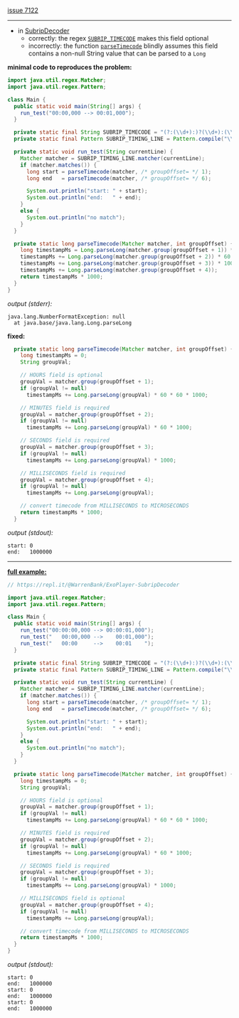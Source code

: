 [issue 7122](https://github.com/google/ExoPlayer/issues/7122)

- - - -

* in [SubripDecoder](https://github.com/google/ExoPlayer/blob/r2.11.3/library/core/src/main/java/com/google/android/exoplayer2/text/subrip/SubripDecoder.java)
  - correctly: the regex [`SUBRIP_TIMECODE`](https://github.com/google/ExoPlayer/blob/r2.11.3/library/core/src/main/java/com/google/android/exoplayer2/text/subrip/SubripDecoder.java#L44) makes this field optional
  - incorrectly: the function [`parseTimecode`](https://github.com/google/ExoPlayer/blob/r2.11.3/library/core/src/main/java/com/google/android/exoplayer2/text/subrip/SubripDecoder.java#L232) blindly assumes this field contains a non-null String value that can be parsed to a `Long`

__minimal code to reproduces the problem:__

```java
import java.util.regex.Matcher;
import java.util.regex.Pattern;

class Main {
  public static void main(String[] args) {
    run_test("00:00,000 --> 00:01,000");
  }

  private static final String SUBRIP_TIMECODE = "(?:(\\d+):)?(\\d+):(\\d+),(\\d+)";
  private static final Pattern SUBRIP_TIMING_LINE = Pattern.compile("\\s*(" + SUBRIP_TIMECODE + ")\\s*-->\\s*(" + SUBRIP_TIMECODE + ")\\s*");

  private static void run_test(String currentLine) {
    Matcher matcher = SUBRIP_TIMING_LINE.matcher(currentLine);
    if (matcher.matches()) {
      long start = parseTimecode(matcher, /* groupOffset= */ 1);
      long end   = parseTimecode(matcher, /* groupOffset= */ 6);

      System.out.println("start: " + start);
      System.out.println("end:   " + end);
    }
    else {
      System.out.println("no match");
    }
  }

  private static long parseTimecode(Matcher matcher, int groupOffset) {
    long timestampMs = Long.parseLong(matcher.group(groupOffset + 1)) * 60 * 60 * 1000;
    timestampMs += Long.parseLong(matcher.group(groupOffset + 2)) * 60 * 1000;
    timestampMs += Long.parseLong(matcher.group(groupOffset + 3)) * 1000;
    timestampMs += Long.parseLong(matcher.group(groupOffset + 4));
    return timestampMs * 1000;
  }
}
```

_output (stderr):_

```text
java.lang.NumberFormatException: null
  at java.base/java.lang.Long.parseLong
```

__fixed:__

```java
  private static long parseTimecode(Matcher matcher, int groupOffset) {
    long timestampMs = 0;
    String groupVal;

    // HOURS field is optional
    groupVal = matcher.group(groupOffset + 1);
    if (groupVal != null)
      timestampMs += Long.parseLong(groupVal) * 60 * 60 * 1000;

    // MINUTES field is required
    groupVal = matcher.group(groupOffset + 2);
    if (groupVal != null)
      timestampMs += Long.parseLong(groupVal) * 60 * 1000;

    // SECONDS field is required
    groupVal = matcher.group(groupOffset + 3);
    if (groupVal != null)
      timestampMs += Long.parseLong(groupVal) * 1000;

    // MILLISECONDS field is required
    groupVal = matcher.group(groupOffset + 4);
    if (groupVal != null)
      timestampMs += Long.parseLong(groupVal);

    // convert timecode from MILLISECONDS to MICROSECONDS
    return timestampMs * 1000;
  }
```

_output (stdout):_

```text
start: 0
end:   1000000
```

- - - -

[__full example:__](https://repl.it/@WarrenBank/ExoPlayer-SubripDecoder)

```java
// https://repl.it/@WarrenBank/ExoPlayer-SubripDecoder

import java.util.regex.Matcher;
import java.util.regex.Pattern;

class Main {
  public static void main(String[] args) {
    run_test("00:00:00,000 --> 00:00:01,000");
    run_test("   00:00,000 -->    00:01,000");
    run_test("   00:00     -->    00:01    ");
  }

  private static final String SUBRIP_TIMECODE = "(?:(\\d+):)?(\\d+):(\\d+)(?:,(\\d+))?";
  private static final Pattern SUBRIP_TIMING_LINE = Pattern.compile("\\s*(" + SUBRIP_TIMECODE + ")\\s*-->\\s*(" + SUBRIP_TIMECODE + ")\\s*");

  private static void run_test(String currentLine) {
    Matcher matcher = SUBRIP_TIMING_LINE.matcher(currentLine);
    if (matcher.matches()) {
      long start = parseTimecode(matcher, /* groupOffset= */ 1);
      long end   = parseTimecode(matcher, /* groupOffset= */ 6);

      System.out.println("start: " + start);
      System.out.println("end:   " + end);
    }
    else {
      System.out.println("no match");
    }
  }

  private static long parseTimecode(Matcher matcher, int groupOffset) {
    long timestampMs = 0;
    String groupVal;

    // HOURS field is optional
    groupVal = matcher.group(groupOffset + 1);
    if (groupVal != null)
      timestampMs += Long.parseLong(groupVal) * 60 * 60 * 1000;

    // MINUTES field is required
    groupVal = matcher.group(groupOffset + 2);
    if (groupVal != null)
      timestampMs += Long.parseLong(groupVal) * 60 * 1000;

    // SECONDS field is required
    groupVal = matcher.group(groupOffset + 3);
    if (groupVal != null)
      timestampMs += Long.parseLong(groupVal) * 1000;

    // MILLISECONDS field is optional
    groupVal = matcher.group(groupOffset + 4);
    if (groupVal != null)
      timestampMs += Long.parseLong(groupVal);

    // convert timecode from MILLISECONDS to MICROSECONDS
    return timestampMs * 1000;
  }
}
```

_output (stdout):_

```text
start: 0
end:   1000000
start: 0
end:   1000000
start: 0
end:   1000000
```
